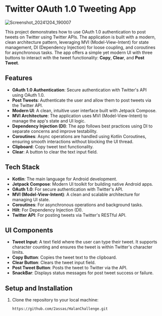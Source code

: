 # Twitter OAuth 1.0 Tweeting App

![Screenshot_20241204_190007](https://github.com/user-attachments/assets/92ca16d4-5514-4e93-bf56-c0f0c688ac47)


This project demonstrates how to use OAuth 1.0 authentication to post tweets on Twitter using Twitter APIs. The application is built with a modern, clean architecture pattern, leveraging MVI (Model-View-Intent) for state management, DI (Dependency Injection) for loose coupling, and coroutines for asynchronous tasks. The app offers a simple yet modern UI with three buttons to interact with the tweet functionality: **Copy**, **Clear**, and **Post Tweet**.

## Features

- **OAuth 1.0 Authentication**: Secure authentication with Twitter's API using OAuth 1.0.
- **Post Tweets**: Authenticate the user and allow them to post tweets via the Twitter API.
- **Modern UI**: A clean, intuitive user interface built with Jetpack Compose.
- **MVI Architecture**: The application uses MVI (Model-View-Intent) to manage the app's state and UI logic.
- **Dependency Injection (DI)**: The app follows best practices using DI to separate concerns and improve testability.
- **Coroutines**: Async operations are handled using Kotlin Coroutines, ensuring smooth interactions without blocking the UI thread.
- **Clipboard**: Copy tweet text functionality.
- **Clear**: A button to clear the text input field.

## Tech Stack

- **Kotlin**: The main language for Android development.
- **Jetpack Compose**: Modern UI toolkit for building native Android apps.
- **OAuth 1.0**: For secure authentication with Twitter's API.
- **MVI (Model-View-Intent)**: A clean and scalable architecture for managing UI state.
- **Coroutines**: For asynchronous operations and background tasks.
- **Hilt**: For Dependency Injection (DI).
- **Twitter API**: For posting tweets via Twitter's RESTful API.

## UI Components

- **Tweet Input**: A text field where the user can type their tweet. It supports character counting and ensures the tweet is within Twitter's character limits.
- **Copy Button**: Copies the tweet text to the clipboard.
- **Clear Button**: Clears the tweet input field.
- **Post Tweet Button**: Posts the tweet to Twitter via the API.
- **SnackBar**: Displays status messages for post tweet success or failure.

## Setup and Installation

1. Clone the repository to your local machine:

   ```bash
   https://github.com/2assas/HalanChallenge.git
